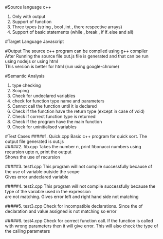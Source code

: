#Source language 
c++  
1. Only with output  
2. Support of function  
3. Three types (string , bool ,int , there respective arrays)  
4. Support of basic statements (while , break , if if_else and all)  

 
#Target Language 
Javascript  

#Output 
The source c++ program can be compiled using g++ compiler  
After Running the source file out.js file is generated and that can be run using nodejs or using html  
This version is better for html (run using google-chrome)  

#Semantic Analysis

1. type checking  
2. Scoping  
3. Check for undeclared variables  
4. check for function type name and parameters  
5. Cannot call the function until it is declared  
6. Check if the function have the return type (except in case of void)  
7. Check if correct function type is returned  
8. Check if the program have the main function  
9. Check for uninitialised variables  

#Test Cases
#####1. Quick.cpp
Basic c++ program for quick sort. The output file generated is out.js   
#####2. fib.cpp
Takes the number n, print fibonacci numbers using recursion upto n, print the output  
Shows the use of recursion  

#####3. test1.cpp 
This program will not compile successfully because of the use of variable outside the scope  
Gives error undeclared variable  

#####4. test2.cpp 
This program will not compile successfully because the type of the variable used in the expression  
are not matching. Gives error left and right hand side not matching  

#####5. test3.cpp
Check for incompatible declarations. Since the of declaration and value assigned is not matching so error   

#####6. test4.cpp
Check for correct function call. If the function is called with wrong parameters then it will give error. This will also check the type of the calling parameters  